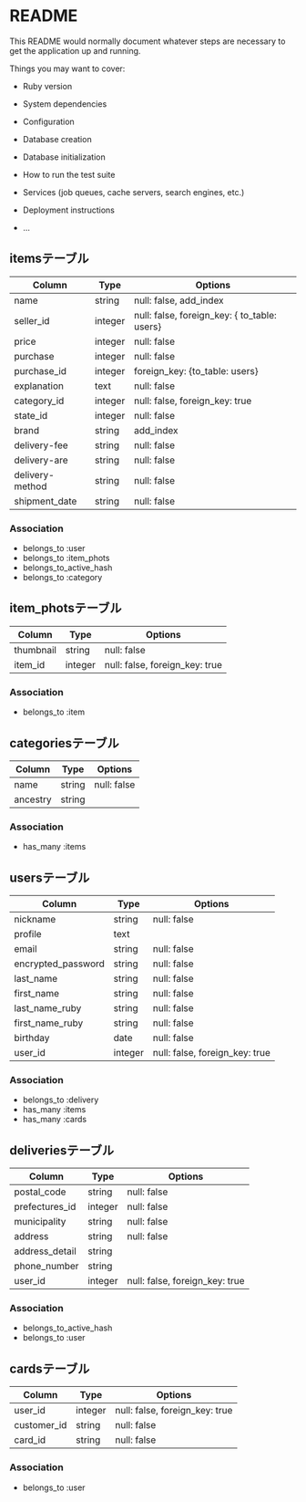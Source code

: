 # README

This README would normally document whatever steps are necessary to get the
application up and running.

Things you may want to cover:

* Ruby version

* System dependencies

* Configuration

* Database creation

* Database initialization

* How to run the test suite

* Services (job queues, cache servers, search engines, etc.)

* Deployment instructions

* ...

## itemsテーブル

|Column|Type|Options|
|------|----|-------|
|name|string|null: false, add_index|
|seller_id|integer|null: false, foreign_key: { to_table: users}|
|price|integer|null: false|
|purchase|integer|null: false|
|purchase_id|integer|foreign_key: {to_table: users}|
|explanation|text|null: false|
|category_id|integer|null: false, foreign_key: true|
|state_id|integer|null: false|
|brand|string|add_index|
|delivery-fee|string|null: false|
|delivery-are|string|null: false|
|delivery-method|string|null: false|
|shipment_date|string|null: false|

### Association
- belongs_to :user
- belongs_to :item_phots
- belongs_to_active_hash
- belongs_to :category



## item_photsテーブル

|Column|Type|Options|
|------|----|-------|
|thumbnail|string|null: false|
|item_id|integer|null: false, foreign_key: true|

### Association
- belongs_to :item

## categoriesテーブル

|Column|Type|Options|
|------|----|-------|
|name|string|null: false|
|ancestry|string||

### Association
- has_many :items


## usersテーブル

|Column|Type|Options|
|------|----|-------|
|nickname|string|null: false|
|profile|text||
|email|string|null: false|
|encrypted_password|string|null: false|
|last_name|string|null: false|
|first_name|string|null: false|
|last_name_ruby|string|null: false
|first_name_ruby|string|null: false|
|birthday|date|null: false|
|user_id|integer|null: false, foreign_key: true|

### Association
- belongs_to :delivery
- has_many :items
- has_many :cards

## deliveriesテーブル

|Column|Type|Options|
|------|----|-------|
|postal_code|string|null: false|
|prefectures_id|integer|null: false|
|municipality|string|null: false|
|address|string|null: false|
|address_detail|string||
|phone_number|string||
|user_id|integer|null: false, foreign_key: true|

### Association
- belongs_to_active_hash
- belongs_to :user

## cardsテーブル

|Column|Type|Options|
|------|----|-------|
|user_id|integer|null: false, foreign_key: true|
|customer_id|string|null: false|
|card_id|string|null: false|

### Association
- belongs_to :user



